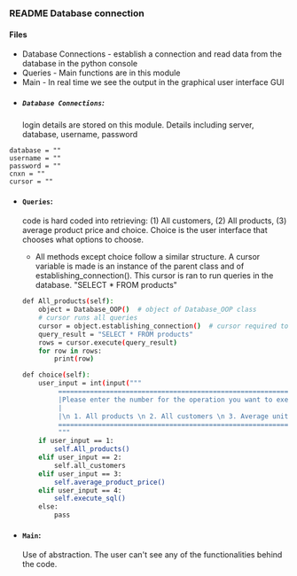 ### README Database connection 

#### Files
* Database Connections - establish a connection and read data from the database in the python console
* Queries - Main functions are in this module 
* Main - In real time we see the output in the graphical user interface GUI

- ##### ```Database Connections```: 
    login details are stored on this module. Details including 
    server, database, username, password 
```   
database = ""
username = ""
password = ""
cnxn = ""
cursor = ""
```
- #### ```Queries```: 
    code is hard coded into retrieving: (1) All customers, (2) All products, (3) average product price and choice.
Choice is the user interface that chooses what options to choose.
    - All methods except choice follow a similar structure. A cursor variable is made is an instance of the parent class 
    and of establishing_connection(). This cursor is ran to run queries in the database. "SELECT * FROM products" 
    
    ```bash    
  def All_products(self):
        object = Database_OOP()  # object of Database_OOP class
        # cursor runs all queries
        cursor = object.establishing_connection()  # cursor required to run queries in databse
        query_result = "SELECT * FROM products"
        rows = cursor.execute(query_result)
        for row in rows:
            print(row)
  
  def choice(self):
        user_input = int(input("""
             ==========================================================================================
             |Please enter the number for the operation you want to execute::                         |
             |                                                                                        |
             |\n 1. All products \n 2. All customers \n 3. Average unit price \n 4. Fetch Many\n ))   |
             ==========================================================================================
             """
        if user_input == 1: 
            self.All_products()
        elif user_input == 2:
            self.all_customers
        elif user_input == 3:
            self.average_product_price()
        elif user_input == 4:
            self.execute_sql()
        else:
            pass
  
  ```
- #### ```Main```:
    Use of abstraction. The user can't see any of the functionalities behind the code. 




